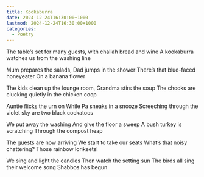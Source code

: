 ```yaml
---
title: Kookaburra
date: 2024-12-24T16:30:00+1000
lastmod: 2024-12-24T16:30:00+1000
categories:
  - Poetry
---
```


The table’s set for many guests,
with challah bread and wine
A kookaburra watches us
from the washing line

<!--more-->

Mum prepares the salads,
Dad jumps in the shower
There’s that blue-faced honeyeater
On a banana flower

The kids clean up the lounge room,
Grandma stirs the soup
The chooks are clucking quietly
in the chicken coop

Auntie flicks the urn on
While Pa sneaks in a snooze
Screeching through the violet sky
are two black cockatoos

We put away the washing
And give the floor a sweep
A bush turkey is scratching
Through the compost heap

The guests are now arriving
We start to take our seats
What’s that noisy chattering?
Those rainbow lorikeets!

We sing and light the candles
Then watch the setting sun
The birds all sing their welcome song
Shabbos has begun